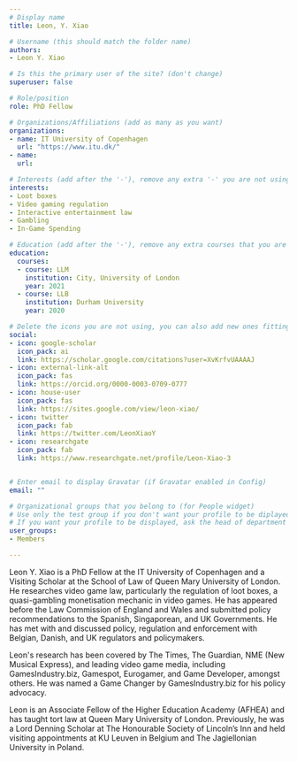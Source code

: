 ```yaml
---
# Display name
title: Leon, Y. Xiao

# Username (this should match the folder name)
authors: 
- Leon Y. Xiao

# Is this the primary user of the site? (don't change)
superuser: false

# Role/position
role: PhD Fellow

# Organizations/Affiliations (add as many as you want)
organizations:
- name: IT University of Copenhagen
  url: "https://www.itu.dk/"
- name: 
  url: 

# Interests (add after the '-'), remove any extra '-' you are not using
interests:
- Loot boxes
- Video gaming regulation
- Interactive entertainment law
- Gambling
- In-Game Spending

# Education (add after the '-'), remove any extra courses that you are not using
education:
  courses:
  - course: LLM
    institution: City, University of London
    year: 2021
  - course: LLB
    institution: Durham University
    year: 2020

# Delete the icons you are not using, you can also add new ones fitting your needs by browsing https://fontawesome.com/icons (more than 4/5 icons are not advised); remove the ones you are not using
social:
- icon: google-scholar
  icon_pack: ai
  link: https://scholar.google.com/citations?user=XvKrfvUAAAAJ
- icon: external-link-alt
  icon_pack: fas
  link: https://orcid.org/0000-0003-0709-0777
- icon: house-user
  icon_pack: fas
  link: https://sites.google.com/view/leon-xiao/
- icon: twitter
  icon_pack: fab
  link: https://twitter.com/LeonXiaoY
- icon: researchgate
  icon_pack: fab
  link: https://www.researchgate.net/profile/Leon-Xiao-3


# Enter email to display Gravatar (if Gravatar enabled in Config)
email: ""

# Organizational groups that you belong to (for People widget)
# Use only the test group if you don't want your profile to be diplayed
# If you want your profile to be displayed, ask the head of department for which user group to use
user_groups:
- Members

---
```

Leon Y. Xiao is a PhD Fellow at the IT University of Copenhagen and a Visiting Scholar at the School of Law of Queen Mary University of London. He researches video game law, particularly the regulation of loot boxes, a quasi-gambling monetisation mechanic in video games. He has appeared before the Law Commission of England and Wales and submitted policy recommendations to the Spanish, Singaporean, and UK Governments. He has met with and discussed policy, regulation and enforcement with Belgian, Danish, and UK regulators and policymakers.

Leon's research has been covered by The Times, The Guardian, NME (New Musical Express), and leading video game media, including GamesIndustry.biz, Gamespot, Eurogamer, and Game Developer, amongst others. He was named a Game Changer by GamesIndustry.biz for his policy advocacy.

Leon is an Associate Fellow of the Higher Education Academy (AFHEA) and has taught tort law at Queen Mary University of London. Previously, he was a Lord Denning Scholar at The Honourable Society of Lincoln’s Inn and held visiting appointments at KU Leuven in Belgium and The Jagiellonian University in Poland.